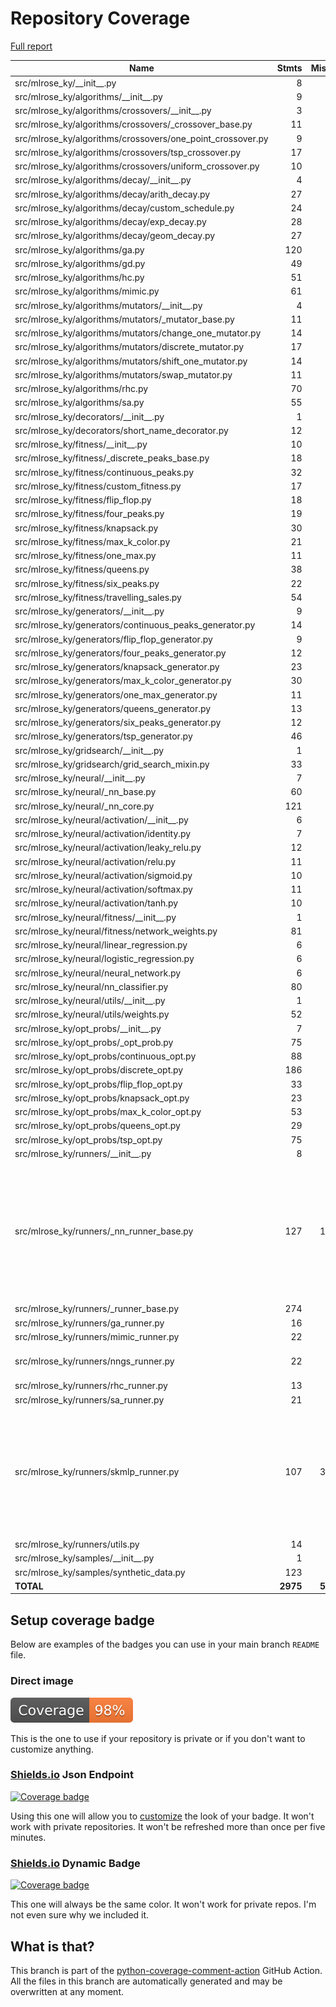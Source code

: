 # Repository Coverage

[Full report](https://htmlpreview.github.io/?https://github.com/knakamura13/mlrose-ky/blob/python-coverage-comment-action-data/htmlcov/index.html)

| Name                                                          |    Stmts |     Miss |   Cover |   Missing |
|-------------------------------------------------------------- | -------: | -------: | ------: | --------: |
| src/mlrose\_ky/\_\_init\_\_.py                                |        8 |        0 |    100% |           |
| src/mlrose\_ky/algorithms/\_\_init\_\_.py                     |        9 |        0 |    100% |           |
| src/mlrose\_ky/algorithms/crossovers/\_\_init\_\_.py          |        3 |        0 |    100% |           |
| src/mlrose\_ky/algorithms/crossovers/\_crossover\_base.py     |       11 |        0 |    100% |           |
| src/mlrose\_ky/algorithms/crossovers/one\_point\_crossover.py |        9 |        0 |    100% |           |
| src/mlrose\_ky/algorithms/crossovers/tsp\_crossover.py        |       17 |        0 |    100% |           |
| src/mlrose\_ky/algorithms/crossovers/uniform\_crossover.py    |       10 |        0 |    100% |           |
| src/mlrose\_ky/algorithms/decay/\_\_init\_\_.py               |        4 |        0 |    100% |           |
| src/mlrose\_ky/algorithms/decay/arith\_decay.py               |       27 |        0 |    100% |           |
| src/mlrose\_ky/algorithms/decay/custom\_schedule.py           |       24 |        0 |    100% |           |
| src/mlrose\_ky/algorithms/decay/exp\_decay.py                 |       28 |        0 |    100% |           |
| src/mlrose\_ky/algorithms/decay/geom\_decay.py                |       27 |        0 |    100% |           |
| src/mlrose\_ky/algorithms/ga.py                               |      120 |        0 |    100% |           |
| src/mlrose\_ky/algorithms/gd.py                               |       49 |        0 |    100% |           |
| src/mlrose\_ky/algorithms/hc.py                               |       51 |        0 |    100% |           |
| src/mlrose\_ky/algorithms/mimic.py                            |       61 |        0 |    100% |           |
| src/mlrose\_ky/algorithms/mutators/\_\_init\_\_.py            |        4 |        0 |    100% |           |
| src/mlrose\_ky/algorithms/mutators/\_mutator\_base.py         |       11 |        0 |    100% |           |
| src/mlrose\_ky/algorithms/mutators/change\_one\_mutator.py    |       14 |        0 |    100% |           |
| src/mlrose\_ky/algorithms/mutators/discrete\_mutator.py       |       17 |        0 |    100% |           |
| src/mlrose\_ky/algorithms/mutators/shift\_one\_mutator.py     |       14 |        0 |    100% |           |
| src/mlrose\_ky/algorithms/mutators/swap\_mutator.py           |       11 |        0 |    100% |           |
| src/mlrose\_ky/algorithms/rhc.py                              |       70 |        0 |    100% |           |
| src/mlrose\_ky/algorithms/sa.py                               |       55 |        0 |    100% |           |
| src/mlrose\_ky/decorators/\_\_init\_\_.py                     |        1 |        0 |    100% |           |
| src/mlrose\_ky/decorators/short\_name\_decorator.py           |       12 |        0 |    100% |           |
| src/mlrose\_ky/fitness/\_\_init\_\_.py                        |       10 |        0 |    100% |           |
| src/mlrose\_ky/fitness/\_discrete\_peaks\_base.py             |       18 |        0 |    100% |           |
| src/mlrose\_ky/fitness/continuous\_peaks.py                   |       32 |        0 |    100% |           |
| src/mlrose\_ky/fitness/custom\_fitness.py                     |       17 |        0 |    100% |           |
| src/mlrose\_ky/fitness/flip\_flop.py                          |       18 |        0 |    100% |           |
| src/mlrose\_ky/fitness/four\_peaks.py                         |       19 |        0 |    100% |           |
| src/mlrose\_ky/fitness/knapsack.py                            |       30 |        0 |    100% |           |
| src/mlrose\_ky/fitness/max\_k\_color.py                       |       21 |        0 |    100% |           |
| src/mlrose\_ky/fitness/one\_max.py                            |       11 |        0 |    100% |           |
| src/mlrose\_ky/fitness/queens.py                              |       38 |        0 |    100% |           |
| src/mlrose\_ky/fitness/six\_peaks.py                          |       22 |        0 |    100% |           |
| src/mlrose\_ky/fitness/travelling\_sales.py                   |       54 |        0 |    100% |           |
| src/mlrose\_ky/generators/\_\_init\_\_.py                     |        9 |        0 |    100% |           |
| src/mlrose\_ky/generators/continuous\_peaks\_generator.py     |       14 |        0 |    100% |           |
| src/mlrose\_ky/generators/flip\_flop\_generator.py            |        9 |        0 |    100% |           |
| src/mlrose\_ky/generators/four\_peaks\_generator.py           |       12 |        0 |    100% |           |
| src/mlrose\_ky/generators/knapsack\_generator.py              |       23 |        0 |    100% |           |
| src/mlrose\_ky/generators/max\_k\_color\_generator.py         |       30 |        0 |    100% |           |
| src/mlrose\_ky/generators/one\_max\_generator.py              |       11 |        0 |    100% |           |
| src/mlrose\_ky/generators/queens\_generator.py                |       13 |        0 |    100% |           |
| src/mlrose\_ky/generators/six\_peaks\_generator.py            |       12 |        0 |    100% |           |
| src/mlrose\_ky/generators/tsp\_generator.py                   |       46 |        0 |    100% |           |
| src/mlrose\_ky/gridsearch/\_\_init\_\_.py                     |        1 |        0 |    100% |           |
| src/mlrose\_ky/gridsearch/grid\_search\_mixin.py              |       33 |        0 |    100% |           |
| src/mlrose\_ky/neural/\_\_init\_\_.py                         |        7 |        0 |    100% |           |
| src/mlrose\_ky/neural/\_nn\_base.py                           |       60 |        0 |    100% |           |
| src/mlrose\_ky/neural/\_nn\_core.py                           |      121 |        0 |    100% |           |
| src/mlrose\_ky/neural/activation/\_\_init\_\_.py              |        6 |        0 |    100% |           |
| src/mlrose\_ky/neural/activation/identity.py                  |        7 |        0 |    100% |           |
| src/mlrose\_ky/neural/activation/leaky\_relu.py               |       12 |        0 |    100% |           |
| src/mlrose\_ky/neural/activation/relu.py                      |       11 |        0 |    100% |           |
| src/mlrose\_ky/neural/activation/sigmoid.py                   |       10 |        0 |    100% |           |
| src/mlrose\_ky/neural/activation/softmax.py                   |       11 |        0 |    100% |           |
| src/mlrose\_ky/neural/activation/tanh.py                      |       10 |        0 |    100% |           |
| src/mlrose\_ky/neural/fitness/\_\_init\_\_.py                 |        1 |        0 |    100% |           |
| src/mlrose\_ky/neural/fitness/network\_weights.py             |       81 |        0 |    100% |           |
| src/mlrose\_ky/neural/linear\_regression.py                   |        6 |        0 |    100% |           |
| src/mlrose\_ky/neural/logistic\_regression.py                 |        6 |        0 |    100% |           |
| src/mlrose\_ky/neural/neural\_network.py                      |        6 |        0 |    100% |           |
| src/mlrose\_ky/neural/nn\_classifier.py                       |       80 |        0 |    100% |           |
| src/mlrose\_ky/neural/utils/\_\_init\_\_.py                   |        1 |        0 |    100% |           |
| src/mlrose\_ky/neural/utils/weights.py                        |       52 |        0 |    100% |           |
| src/mlrose\_ky/opt\_probs/\_\_init\_\_.py                     |        7 |        0 |    100% |           |
| src/mlrose\_ky/opt\_probs/\_opt\_prob.py                      |       75 |        0 |    100% |           |
| src/mlrose\_ky/opt\_probs/continuous\_opt.py                  |       88 |        0 |    100% |           |
| src/mlrose\_ky/opt\_probs/discrete\_opt.py                    |      186 |        0 |    100% |           |
| src/mlrose\_ky/opt\_probs/flip\_flop\_opt.py                  |       33 |        0 |    100% |           |
| src/mlrose\_ky/opt\_probs/knapsack\_opt.py                    |       23 |        0 |    100% |           |
| src/mlrose\_ky/opt\_probs/max\_k\_color\_opt.py               |       53 |        0 |    100% |           |
| src/mlrose\_ky/opt\_probs/queens\_opt.py                      |       29 |        0 |    100% |           |
| src/mlrose\_ky/opt\_probs/tsp\_opt.py                         |       75 |        0 |    100% |           |
| src/mlrose\_ky/runners/\_\_init\_\_.py                        |        8 |        0 |    100% |           |
| src/mlrose\_ky/runners/\_nn\_runner\_base.py                  |      127 |       16 |     87% |169-171, 198-199, 210-212, 282, 287, 300-301, 322-325, 402 |
| src/mlrose\_ky/runners/\_runner\_base.py                      |      274 |        0 |    100% |           |
| src/mlrose\_ky/runners/ga\_runner.py                          |       16 |        0 |    100% |           |
| src/mlrose\_ky/runners/mimic\_runner.py                       |       22 |        0 |    100% |           |
| src/mlrose\_ky/runners/nngs\_runner.py                        |       22 |        6 |     73% |129, 181-187 |
| src/mlrose\_ky/runners/rhc\_runner.py                         |       13 |        0 |    100% |           |
| src/mlrose\_ky/runners/sa\_runner.py                          |       21 |        0 |    100% |           |
| src/mlrose\_ky/runners/skmlp\_runner.py                       |      107 |       36 |     66% |133-140, 156, 176-188, 237-244, 249-263, 341, 407-412 |
| src/mlrose\_ky/runners/utils.py                               |       14 |        0 |    100% |           |
| src/mlrose\_ky/samples/\_\_init\_\_.py                        |        1 |        0 |    100% |           |
| src/mlrose\_ky/samples/synthetic\_data.py                     |      123 |        0 |    100% |           |
|                                                     **TOTAL** | **2975** |   **58** | **98%** |           |


## Setup coverage badge

Below are examples of the badges you can use in your main branch `README` file.

### Direct image

[![Coverage badge](https://raw.githubusercontent.com/knakamura13/mlrose-ky/python-coverage-comment-action-data/badge.svg)](https://htmlpreview.github.io/?https://github.com/knakamura13/mlrose-ky/blob/python-coverage-comment-action-data/htmlcov/index.html)

This is the one to use if your repository is private or if you don't want to customize anything.

### [Shields.io](https://shields.io) Json Endpoint

[![Coverage badge](https://img.shields.io/endpoint?url=https://raw.githubusercontent.com/knakamura13/mlrose-ky/python-coverage-comment-action-data/endpoint.json)](https://htmlpreview.github.io/?https://github.com/knakamura13/mlrose-ky/blob/python-coverage-comment-action-data/htmlcov/index.html)

Using this one will allow you to [customize](https://shields.io/endpoint) the look of your badge.
It won't work with private repositories. It won't be refreshed more than once per five minutes.

### [Shields.io](https://shields.io) Dynamic Badge

[![Coverage badge](https://img.shields.io/badge/dynamic/json?color=brightgreen&label=coverage&query=%24.message&url=https%3A%2F%2Fraw.githubusercontent.com%2Fknakamura13%2Fmlrose-ky%2Fpython-coverage-comment-action-data%2Fendpoint.json)](https://htmlpreview.github.io/?https://github.com/knakamura13/mlrose-ky/blob/python-coverage-comment-action-data/htmlcov/index.html)

This one will always be the same color. It won't work for private repos. I'm not even sure why we included it.

## What is that?

This branch is part of the
[python-coverage-comment-action](https://github.com/marketplace/actions/python-coverage-comment)
GitHub Action. All the files in this branch are automatically generated and may be
overwritten at any moment.